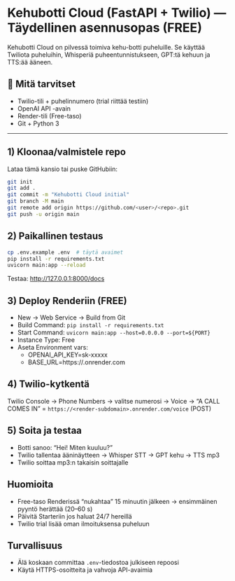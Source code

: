 # Kehubotti Cloud (FastAPI + Twilio) — Täydellinen asennusopas (FREE)

Kehubotti Cloud on pilvessä toimiva kehu-botti puheluille.
Se käyttää Twiliota puheluihin, Whisperiä puheentunnistukseen, GPT:tä kehuun ja TTS:ää ääneen.

## 🔧 Mitä tarvitset
- Twilio-tili + puhelinnumero (trial riittää testiin)
- OpenAI API -avain
- Render-tili (Free-taso)
- Git + Python 3

---
## 1) Kloonaa/valmistele repo
Lataa tämä kansio tai puske GitHubiin:
```bash
git init
git add .
git commit -m "Kehubotti Cloud initial"
git branch -M main
git remote add origin https://github.com/<user>/<repo>.git
git push -u origin main
```

## 2) Paikallinen testaus
```bash
cp .env.example .env  # täytä avaimet
pip install -r requirements.txt
uvicorn main:app --reload
```
Testaa: http://127.0.0.1:8000/docs

## 3) Deploy Renderiin (FREE)
- New → Web Service → Build from Git
- Build Command: `pip install -r requirements.txt`
- Start Command: `uvicorn main:app --host=0.0.0.0 --port=${PORT}`
- Instance Type: Free
- Aseta Environment vars:
  - OPENAI_API_KEY=sk-xxxxx
  - BASE_URL=https://<render-subdomain>.onrender.com

## 4) Twilio-kytkentä
Twilio Console → Phone Numbers → valitse numerosi → Voice →
“A CALL COMES IN” = `https://<render-subdomain>.onrender.com/voice` (POST)

## 5) Soita ja testaa
- Botti sanoo: “Hei! Miten kuuluu?”
- Twilio tallentaa ääninäytteen → Whisper STT → GPT kehu → TTS mp3
- Twilio soittaa mp3:n takaisin soittajalle

## Huomioita
- Free-taso Renderissä “nukahtaa” 15 minuutin jälkeen → ensimmäinen pyyntö herättää (20–60 s)
- Päivitä Starteriin jos haluat 24/7 hereillä
- Twilio trial lisää oman ilmoituksensa puheluun

## Turvallisuus
- Älä koskaan committaa `.env`-tiedostoa julkiseen repoosi
- Käytä HTTPS-osoitteita ja vahvoja API-avaimia

